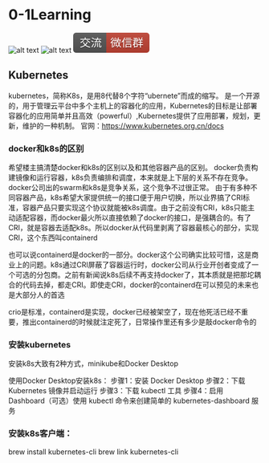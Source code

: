 # 0-1Learning

![alt text](../static/common/svg/luoxiaosheng.svg "公众号")
![alt text](../static/common/svg/luoxiaosheng_learning.svg "学习")
![alt text](../static/common/svg/luoxiaosheng_wechat.svg "微信")


## Kubernetes 
kubernetes，简称K8s，是用8代替8个字符“ubernete”而成的缩写。
是一个开源的，用于管理云平台中多个主机上的容器化的应用，Kubernetes的目标是让部署容器化的应用简单并且高效（powerful）,Kubernetes提供了应用部署，规划，更新，维护的一种机制。 
官网：https://www.kubernetes.org.cn/docs


### docker和k8s的区别
希望楼主搞清楚docker和k8s的区别以及和其他容器产品的区别。
docker负责构建镜像和运行容器，k8s负责编排和调度，本来就是上下层的关系不存在竞争。docker公司出的swarm和k8s是竞争关系，这个竞争不过很正常。 由于有多种不同容器产品，k8s希望大家提供统一的接口便于用户切换，所以业界搞了CRI标准，容器产品只要实现这个协议就能被k8s调度。由于之前没有CRI，k8s只能主动适配容器，而docker最火所以直接依赖了docker的接口，是强耦合的。有了CRI，就是容器去适配k8s。所以docker从代码里剥离了容器最核心的部分，实现CRI，这个东西叫containerd

也可以说containerd是docker的一部分。docker这个公司确实比较可惜，这是商业上的问题。k8s通过CRI屏蔽了容器运行时，docker公司从行业开创者变成了一个可选的分包商。之前有新闻说k8s后续不再支持docker了，其本质就是把那坨耦合的代码去掉，都走CRI。即使走CRI，docker的containerd在可以预见的未来也是大部分人的首选

crio是标准，containerd是实现，docker已经被架空了，现在他死活已经不重要，推出containerd的时候就注定死了，日常操作里还有多少是敲docker命令的

### 安装kubernetes
安装k8s大致有2种方式，minikube和Docker Desktop

使用Docker Desktop安装k8s：
步骤1：安装 Docker Desktop
步骤2：下载 Kubernetes 镜像并启动运行
步骤3：下载 kubectl 工具
步骤4：启用 Dashboard（可选）使用 kubectl 命令来创建简单的 kubernetes-dashboard 服务

### 安装k8s客户端：
brew install kubernetes-cli
brew link kubernetes-cli

